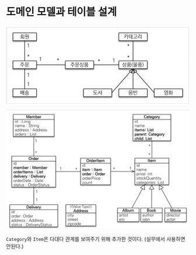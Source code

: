 # 도메인 모델과 테이블 설계

![img.png](image/img.png)

![img_1.png](image/img_1.png)

`Category`와 `Item`은 다대다 관계를 보여주기 위해 추가한 것이다. (실무에서 사용하면 안된다.)
